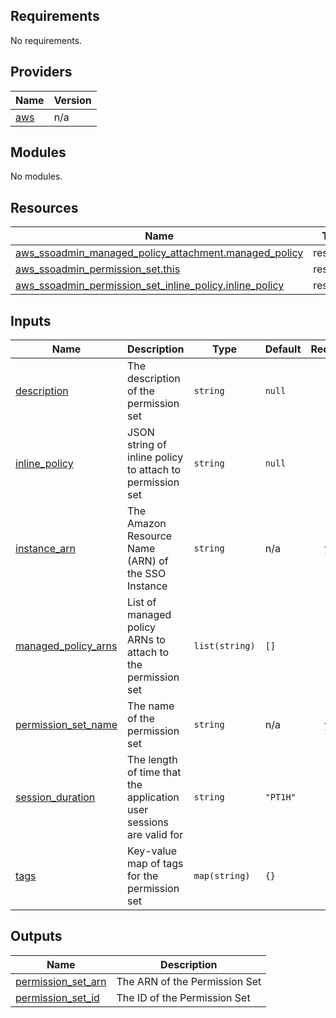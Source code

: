 <!-- BEGIN_TF_DOCS -->
## Requirements

No requirements.

## Providers

| Name | Version |
|------|---------|
| <a name="provider_aws"></a> [aws](#provider\_aws) | n/a |

## Modules

No modules.

## Resources

| Name | Type |
|------|------|
| [aws_ssoadmin_managed_policy_attachment.managed_policy](https://registry.terraform.io/providers/hashicorp/aws/latest/docs/resources/ssoadmin_managed_policy_attachment) | resource |
| [aws_ssoadmin_permission_set.this](https://registry.terraform.io/providers/hashicorp/aws/latest/docs/resources/ssoadmin_permission_set) | resource |
| [aws_ssoadmin_permission_set_inline_policy.inline_policy](https://registry.terraform.io/providers/hashicorp/aws/latest/docs/resources/ssoadmin_permission_set_inline_policy) | resource |

## Inputs

| Name | Description | Type | Default | Required |
|------|-------------|------|---------|:--------:|
| <a name="input_description"></a> [description](#input\_description) | The description of the permission set | `string` | `null` | no |
| <a name="input_inline_policy"></a> [inline\_policy](#input\_inline\_policy) | JSON string of inline policy to attach to permission set | `string` | `null` | no |
| <a name="input_instance_arn"></a> [instance\_arn](#input\_instance\_arn) | The Amazon Resource Name (ARN) of the SSO Instance | `string` | n/a | yes |
| <a name="input_managed_policy_arns"></a> [managed\_policy\_arns](#input\_managed\_policy\_arns) | List of managed policy ARNs to attach to the permission set | `list(string)` | `[]` | no |
| <a name="input_permission_set_name"></a> [permission\_set\_name](#input\_permission\_set\_name) | The name of the permission set | `string` | n/a | yes |
| <a name="input_session_duration"></a> [session\_duration](#input\_session\_duration) | The length of time that the application user sessions are valid for | `string` | `"PT1H"` | no |
| <a name="input_tags"></a> [tags](#input\_tags) | Key-value map of tags for the permission set | `map(string)` | `{}` | no |

## Outputs

| Name | Description |
|------|-------------|
| <a name="output_permission_set_arn"></a> [permission\_set\_arn](#output\_permission\_set\_arn) | The ARN of the Permission Set |
| <a name="output_permission_set_id"></a> [permission\_set\_id](#output\_permission\_set\_id) | The ID of the Permission Set |
<!-- END_TF_DOCS -->